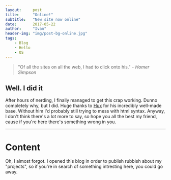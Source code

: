 ```yaml
---
layout:     post
title:      "Online!"
subtitle:   "New site now online"
date:       2017-05-22
author:     "Ivan"
header-img: "img/post-bg-online.jpg"
tags:
    - Blog
    - Hello
    - OS
---
```


> "Of all the sites on all the web, I had to click onto his."
> *- Homer Simpson*


## Well. I did it

After hours of nerding, I finally managed to get this crap working. Dunno completely why, but I did.
Huge thanks to <a href="https://github.com/Huxpro">Hux</a> for his incredibly well-made base. Without him I'd probably still trying to mess with html syntax.
Anyway, I don't think there's a lot more to say, so hope you all the best my friend, cause if you're here there's something wrong in you.

---

# Content

Oh, I almost forgot. I opened this blog in order to publish rubbish about my "projects", so if you're in search of something intresting here, you could go away.
